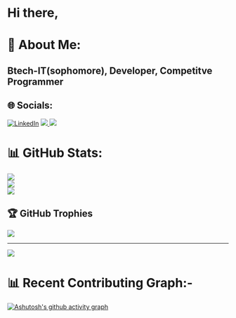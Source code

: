 <h1>Hi there,</h1>


# 💫 About Me:

<h2>Btech-IT(sophomore), Developer, Competitve Programmer</h2>


## 🌐 Socials:
[![LinkedIn](https://img.shields.io/badge/LinkedIn-%230077B5.svg?logo=linkedin&logoColor=white)](https://linkedin.com/in/https://www.linkedin.com/in/rohit-pandey-708875254/) 
<a href="/rohit-110/rohit-110/blob/main/rohitpandeyrp01@gmail.com">
  <img src="https://camo.githubusercontent.com/57b5f72e307eb1c998ed0182a94b9c99fd06d52de29b8bf76daf455c79ca6075/68747470733a2f2f696d672e736869656c64732e696f2f62616467652f474d61696c2d7265643f6c6f676f3d676d61696c266c6f676f436f6c6f723d7768697465267374796c653d666f722d7468652d6261646765" data-canonical-src="https://img.shields.io/badge/GMail-red?logo=gmail&amp;logoColor=white&amp;style=for-the-badge" style="max-width: 100%;">
    </a>
<a href="https://www.instagram.com/rohitpandey04/" rel="nofollow">
  <img src="https://camo.githubusercontent.com/cb9756b1cd66fb40972a8ba246799dacf02d285f76d215f26db2cb6ea789cc9e/68747470733a2f2f696d672e736869656c64732e696f2f62616467652f496e7374616772616d2d707572706c653f6c6f676f3d696e7374616772616d266c6f676f436f6c6f723d7768697465267374796c653d666f722d7468652d6261646765" data-canonical-src="https://img.shields.io/badge/Instagram-purple?logo=instagram&amp;logoColor=white&amp;style=for-the-badge" style="max-width: 100%;">
    </a>


# 📊 GitHub Stats:
![](https://github-readme-stats.vercel.app/api?username=Rohit-110&theme=vision-friendly-dark&hide_border=false&include_all_commits=false&count_private=true)<br/>
![](https://github-readme-streak-stats.herokuapp.com/?user=Rohit-110&theme=vision-friendly-dark&hide_border=false)<br/>
![](https://github-readme-stats.vercel.app/api/top-langs/?username=Rohit-110&theme=vision-friendly-dark&hide_border=false&include_all_commits=false&count_private=true&layout=compact)


## 🏆 GitHub Trophies
![](https://github-profile-trophy.vercel.app/?username=Rohit-110&theme=radical&no-frame=false&no-bg=false&margin-w=4)

---
[![](https://visitcount.itsvg.in/api?id=Rohit-110&icon=0&color=0)](https://visitcount.itsvg.in)

# 📊 Recent Contributing Graph:-
[![Ashutosh's github activity graph](https://github-readme-activity-graph.vercel.app/graph?username=rohit-110)](https://github.com/rohit-110/github-readme-activity-graph)
